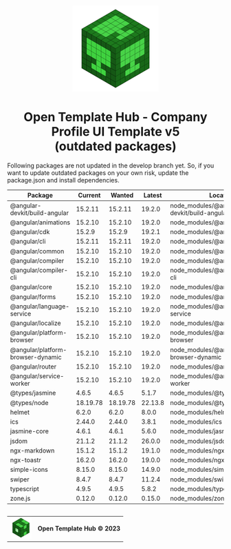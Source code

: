 <p align="center">
  <a href="https://opentemplatehub.com">
    <img src="https://raw.githubusercontent.com/open-template-hub/open-template-hub.github.io/master/assets/logo/ui/web-ui-logo.png" alt="Logo" width=200>
  </a>
</p>


<h1 align="center">
Open Template Hub - Company Profile UI Template v5
  <br/>
(outdated packages)
</h1>

Following packages are not updated in the develop branch yet. So, if you want to update outdated packages on your own risk, update the package.json and install dependencies.

| Package | Current | Wanted | Latest | Location |
| --- | --- | --- | --- | --- |
| @angular-devkit/build-angular | 15.2.11 | 15.2.11 | 19.2.0 | node_modules/@angular-devkit/build-angular |
| @angular/animations | 15.2.10 | 15.2.10 | 19.2.0 | node_modules/@angular/animations |
| @angular/cdk | 15.2.9 | 15.2.9 | 19.2.1 | node_modules/@angular/cdk |
| @angular/cli | 15.2.11 | 15.2.11 | 19.2.0 | node_modules/@angular/cli |
| @angular/common | 15.2.10 | 15.2.10 | 19.2.0 | node_modules/@angular/common |
| @angular/compiler | 15.2.10 | 15.2.10 | 19.2.0 | node_modules/@angular/compiler |
| @angular/compiler-cli | 15.2.10 | 15.2.10 | 19.2.0 | node_modules/@angular/compiler-cli |
| @angular/core | 15.2.10 | 15.2.10 | 19.2.0 | node_modules/@angular/core |
| @angular/forms | 15.2.10 | 15.2.10 | 19.2.0 | node_modules/@angular/forms |
| @angular/language-service | 15.2.10 | 15.2.10 | 19.2.0 | node_modules/@angular/language-service |
| @angular/localize | 15.2.10 | 15.2.10 | 19.2.0 | node_modules/@angular/localize |
| @angular/platform-browser | 15.2.10 | 15.2.10 | 19.2.0 | node_modules/@angular/platform-browser |
| @angular/platform-browser-dynamic | 15.2.10 | 15.2.10 | 19.2.0 | node_modules/@angular/platform-browser-dynamic |
| @angular/router | 15.2.10 | 15.2.10 | 19.2.0 | node_modules/@angular/router |
| @angular/service-worker | 15.2.10 | 15.2.10 | 19.2.0 | node_modules/@angular/service-worker |
| @types/jasmine | 4.6.5 | 4.6.5 | 5.1.7 | node_modules/@types/jasmine |
| @types/node | 18.19.78 | 18.19.78 | 22.13.8 | node_modules/@types/node |
| helmet | 6.2.0 | 6.2.0 | 8.0.0 | node_modules/helmet |
| ics | 2.44.0 | 2.44.0 | 3.8.1 | node_modules/ics |
| jasmine-core | 4.6.1 | 4.6.1 | 5.6.0 | node_modules/jasmine-core |
| jsdom | 21.1.2 | 21.1.2 | 26.0.0 | node_modules/jsdom |
| ngx-markdown | 15.1.2 | 15.1.2 | 19.1.0 | node_modules/ngx-markdown |
| ngx-toastr | 16.2.0 | 16.2.0 | 19.0.0 | node_modules/ngx-toastr |
| simple-icons | 8.15.0 | 8.15.0 | 14.9.0 | node_modules/simple-icons |
| swiper | 8.4.7 | 8.4.7 | 11.2.4 | node_modules/swiper |
| typescript | 4.9.5 | 4.9.5 | 5.8.2 | node_modules/typescript |
| zone.js | 0.12.0 | 0.12.0 | 0.15.0 | node_modules/zone.js |

<table align="right"><tr><td><a href="https://opentemplatehub.com"><img src="https://raw.githubusercontent.com/open-template-hub/open-template-hub.github.io/master/assets/logo/brand-logo.png" width="50px" alt="oth"/></a></td><td><b>Open Template Hub © 2023</b></td></tr></table>

